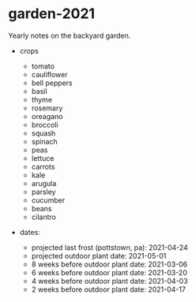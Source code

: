 # garden-2021
Yearly notes on the backyard garden.

- crops
  - tomato
  - cauliflower
  - bell peppers
  - basil
  - thyme
  - rosemary
  - oreagano
  - broccoli
  - squash
  - spinach
  - peas
  - lettuce
  - carrots
  - kale
  - arugula
  - parsley
  - cucumber
  - beans
  - cilantro

- dates:
  - projected last frost (pottstown, pa):   2021-04-24
  - projected outdoor plant date:           2021-05-01
  - 8 weeks before outdoor plant date:      2021-03-06
  - 6 weeks before outdoor plant date:      2021-03-20
  - 4 weeks before outdoor plant date:      2021-04-03
  - 2 weeks before outdoor plant date:      2021-04-17



